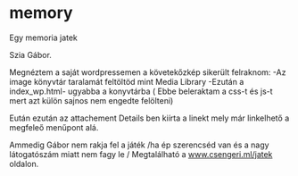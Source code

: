 # memory
Egy memoria jatek

Szia Gábor. 

Megnéztem a saját wordpressemen a követekőzkép sikerült felraknom:
-Az image könyvtár taralamát feltöltöd mint Media Library 
-Ezután a index_wp.html- ugyabba a konyvtárba ( Ebbe beleraktam a css-t és js-t mert azt külön sajnos nem engedte felölteni) 

Eután ezután az attachement Details ben kiírta a linekt mely már linkelhető a megfeleő menűpont alá. 

Ammedig Gábor nem rakja fel a játék /ha ép szerencséd van és a nagy látogatószám miatt nem fagy le /
Megtalálható a www.csengeri.ml/jatek oldalon. 
